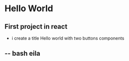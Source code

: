 # Hello World

## First project in react

- i create a title Hello world with two buttons components

-- bash
eila
--